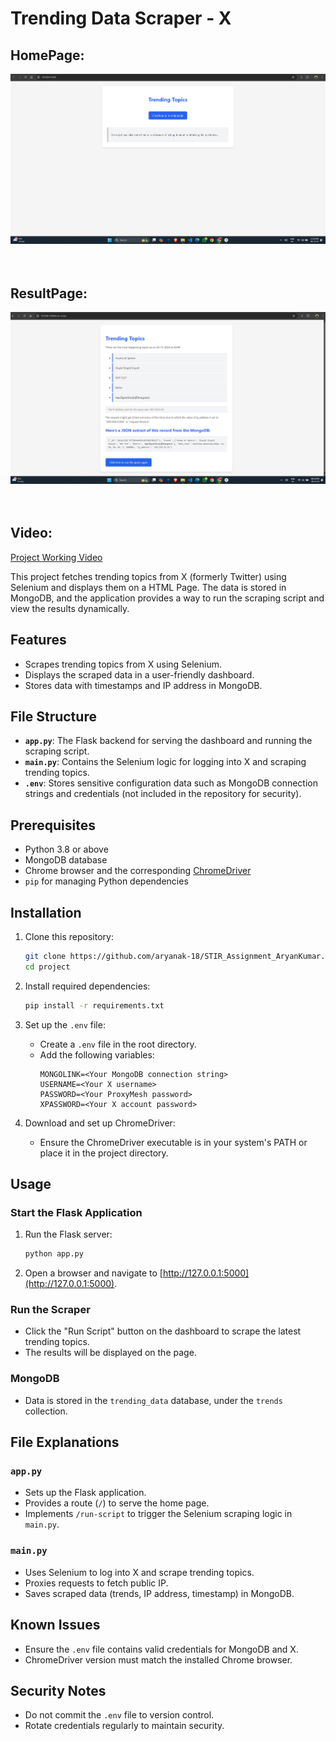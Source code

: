 # Trending Data Scraper - X

## HomePage:
![HomePage](assets/HomePage.png)
<br>
<br>
<br>

## ResultPage:
![ResultPage](assets/ResultPage.png)
<br>
<br>
<br>

## Video:
[Project Working Video](https://drive.google.com/file/d/1fLT38dj1jkBKKbFvl62SjI_5MTQMUgzT/view?usp=sharing)



This project fetches trending topics from X (formerly Twitter) using Selenium and displays them on a HTML Page. The data is stored in MongoDB, and the application provides a way to run the scraping script and view the results dynamically.

## Features
- Scrapes trending topics from X using Selenium.
- Displays the scraped data in a user-friendly dashboard.
- Stores data with timestamps and IP address in MongoDB.

## File Structure
- **`app.py`**: The Flask backend for serving the dashboard and running the scraping script.
- **`main.py`**: Contains the Selenium logic for logging into X and scraping trending topics.
- **`.env`**: Stores sensitive configuration data such as MongoDB connection strings and credentials (not included in the repository for security).

## Prerequisites
- Python 3.8 or above
- MongoDB database
- Chrome browser and the corresponding [ChromeDriver](https://sites.google.com/chromium.org/driver/)
- `pip` for managing Python dependencies

## Installation
1. Clone this repository:
   ```bash
   git clone https://github.com/aryanak-18/STIR_Assignment_AryanKumar.git
   cd project
   ```

2. Install required dependencies:
   ```bash
   pip install -r requirements.txt
   ```

3. Set up the `.env` file:
   - Create a `.env` file in the root directory.
   - Add the following variables:
     ```env
     MONGOLINK=<Your MongoDB connection string>
     USERNAME=<Your X username>
     PASSWORD=<Your ProxyMesh password>
     XPASSWORD=<Your X account password>
     ```

4. Download and set up ChromeDriver:
   - Ensure the ChromeDriver executable is in your system's PATH or place it in the project directory.

## Usage
### Start the Flask Application
1. Run the Flask server:
   ```bash
   python app.py
   ```
2. Open a browser and navigate to [http://127.0.0.1:5000](http://127.0.0.1:5000).

### Run the Scraper
- Click the "Run Script" button on the dashboard to scrape the latest trending topics.
- The results will be displayed on the page.

### MongoDB
- Data is stored in the `trending_data` database, under the `trends` collection.

## File Explanations
### `app.py`
- Sets up the Flask application.
- Provides a route (`/`) to serve the home page.
- Implements `/run-script` to trigger the Selenium scraping logic in `main.py`.

### `main.py`
- Uses Selenium to log into X and scrape trending topics.
- Proxies requests to fetch public IP.
- Saves scraped data (trends, IP address, timestamp) in MongoDB.

## Known Issues
- Ensure the `.env` file contains valid credentials for MongoDB and X.
- ChromeDriver version must match the installed Chrome browser.

## Security Notes
- Do not commit the `.env` file to version control.
- Rotate credentials regularly to maintain security.